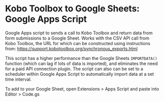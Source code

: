 # Kobo Toolbox to Google Sheets: Google Apps Script
Google Apps script to sends a call to Kobo Toolbox and return data from form submissions to a Google Sheet. Works with the CSV API call from Kobo Toolbox, the URL for which can be constructed using instructions from: https://support.kobotoolbox.org/synchronous_exports.html

This script has a higher performance than the Google Sheets `IMPORTDATA()` function (which can lag if lots of data is imported), and eliminates the need for a paid API connection plugin. The script can also can be set to a scheduler within Google Apps Script to automatically import data at a set time interval.

To add to your Google Sheet, open Extensions > Apps Script and paste into Editor > Code.gs
